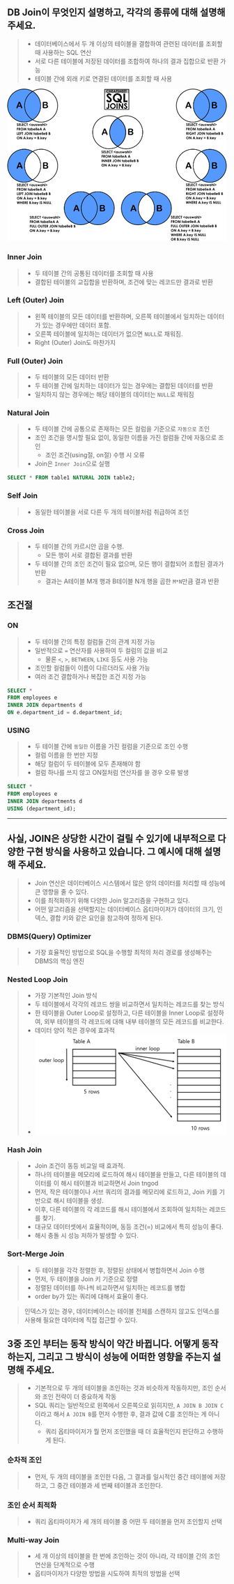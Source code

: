 ## DB Join이 무엇인지 설명하고, 각각의 종류에 대해 설명해 주세요.
> - 데이터베이스에서 두 개 이상의 테이블을 결합하여 관련된 데이터를 조회할 때 사용하는 SQL 연산
> - 서로 다른 테이블에 저장된 데이터를 조합하여 하나의 결과 집합으로 반환 가능
> - 테이블 간에 외래 키로 연결된 데이터를 조회할 때 사용

![img.png](img.png)
### Inner Join
> - 두 테이블 간의 공통된 데이터를 조회할 때 사용
> - 결합된 테이블의 교집합을 반환하며, 조건에 맞는 레코드만 결과로 반환

### Left (Outer) Join
> - 왼쪽 테이블의 모든 데이터를 반환하며, 오른쪽 테이블에서 일치하는 데이터가 있는 경우에만 데이터 포함.
> - 오른쪽 테이블에 일치하는 데이터가 없으면 `NULL`로 채워짐.
> - Right (Outer) Join도 마찬가지

### Full (Outer) Join
> - 두 테이블의 모든 데이터 반환
> - 두 테이블 간에 일치하는 데이터가 있는 경우에는 결합된 데이터를 반환
> - 일치하지 않는 경우에는 해당 테이블의 데이터는 `NULL`로 채워짐

### Natural Join
> - 두 테이블 간에 공통으로 존재하는 모든 컬럼을 기준으로 `자동으로` 조인
> - 조인 조건을 명시할 필요 없이, 동일한 이름을 가진 컬럼들 간에 자동으로 조인
>   - 조인 조건(using절, on절) 수행 시 오류
> - Join은 `Inner Join`으로 실행
```sql
SELECT * FROM table1 NATURAL JOIN table2;
```

### Self Join
> - 동일한 테이블을 서로 다른 두 개의 테이블처럼 취급하여 조인

### Cross Join
> - 두 테이블 간의 카르시안 곱을 수행.
>   - 모든 행이 서로 결합된 결과를 반환
> - 두 테이블 간의 조인 조건이 필요 없으며, 모든 행이 결합되어 조합된 결과가 반환
>   - 결과는 A테이블 M개 행과 B테이블 N개 행을 곱한 `M*N`만큼 결과 반환

## 조건절
### ON
> - 두 테이블 간의 특정 컬럼들 간의 관계 지정 가능
> - 일반적으로 `=` 연산자를 사용하여 두 컬럼의 값을 비교
>   - 물론 `<`, `>`, `BETWEEN`, `LIKE` 등도 사용 가능
> - 조인할 컬럼들이 이름이 다르더라도 사용 가능
> - 여러 조건 결합하거나 복잡한 조건 지정 가능
```sql
SELECT *
FROM employees e
INNER JOIN departments d
ON e.department_id = d.department_id;
```

### USING
> - 두 테이블 간에 `동일한` 이름을 가진 컬럼을 기준으로 조인 수행
> - 컬럼 이름을 한 번만 지정
> - 해당 컬럼이 두 테이블에 모두 존재해야 함
> - 컬럼 하나를 쓰지 않고 ON절처럼 연산자를 쓸 경우 오류 발생
```sql
SELECT *
FROM employees e
INNER JOIN departments d
USING (department_id);
```

---

## 사실, JOIN은 상당한 시간이 걸릴 수 있기에 내부적으로 다양한 구현 방식을 사용하고 있습니다. 그 예시에 대해 설명해 주세요.
> - Join 연산은 데이터베이스 시스템에서 많은 양의 데이터를 처리할 때 성능에 큰 영향을 줄 수 있다.
> - 이를 최적화하기 위해 다양한 Join 알고리즘을 구현하고 있다.
> - 어떤 알고리즘을 선택할지는 데이터베이스 옵티마이저가 데이터의 크기, 인덱스, 결합 키와 같은 요인을 참고하여 정하게 된다.

### DBMS(Query) Optimizer
> - 가장 효율적인 방법으로 SQL을 수행할 최적의 처리 경로를 생성해주는 DBMS의 핵심 엔진

### Nested Loop Join
> - 가장 기본적인 Join 방식
> - 두 테이블에서 각각의 레코드 쌍을 비교하면서 일치하는 레코드를 찾는 방식
> - 한 테이블을 Outer Loop로 설정하고, 다른 테이블을 Inner Loop로 설정하여, 외부 테이블의 각 레코드에 대해 내부 테이블의 모든 레코드를 비교한다.
> - 데이터 양이 적은 경우에 효과적
> - ![img_1.png](img_1.png)

### Hash Join
> - Join 조건이 동등 비교일 때 효과적.
> - 하나의 테이블을 메모리에 로드하여 해시 테이블을 만들고, 다른 테이블의 데이터를 이 해시 테이블과 비교하면서 Join tngod
> - 먼저, 작은 테이블이나 서브 쿼리의 결과를 메모리에 로드하고, Join 키를 기반으로 해시 테이블을 생성.
> - 이후, 다른 테이블의 각 레코드를 해시 테이블에서 조회하여 일치하는 레코드를 찾기.
> - 대규모 데이터셋에서 효율적이며, 동등 조건(=) 비교에서 특히 성능이 좋다.
> - 해시 충돌 시 성능 저하가 발생할 수 있다.

### Sort-Merge Join
> - 두 테이블을 각각 정렬한 후, 정렬된 상태에서 병합하면서 Join 수행
> - 먼저, 두 테이블을 Join 키 기준으로 정렬
> - 정렬된 데이터를 하나씩 비교하면서 일치하는 레코드를 병합
> - order by가 있는 쿼리에 대해서 효율이 좋다.

> 인덱스가 있는 경우, 데이터베이스는 테이블 전체를 스캔하지 않고도 인덱스를 사용해 필요한 데이터에 직접 접근할 수 있다.

## 3중 조인 부터는 동작 방식이 약간 바뀝니다. 어떻게 동작하는지, 그리고 그 방식이 성능에 어떠한 영향을 주는지 설명해 주세요.
> - 기본적으로 두 개의 테이블을 조인하는 것과 비슷하게 작동하지만, 조인 순서와 조인 전략이 더 중요하게 작동
> - SQL 쿼리는 일반적으로 왼쪽에서 오른쪽으로 읽히지만, `A JOIN B JOIN C`이라고 해서 `A JOIN B`를 먼저 수행한 후, 결과 값에 C를 조인하는 게 아니다.
>   - 쿼리 옵티마이저가 뭘 먼저 조인했을 때 더 효율적인지 판단하고 수행하게 된다.

### 순차적 조인
> - 먼저, 두 개의 테이블을 조인한 다음, 그 결과를 일시적인 중간 테이블에 저장하고, 그 중간 테이블과 세 번째 테이블과 조인한다.

### 조인 순서 최적화
> - 쿼리 옵티마이저가 세 개의 테이블 중 어떤 두 테이블을 먼저 조인할지 선택

### Multi-way Join
> - 세 개 이상의 테이블을 한 번에 조인하는 것이 아니라, 각 테이블 간의 조인 연산을 단계적으로 수행
> - 옵티마이저가 다양한 방법을 시도하여 최적의 방법을 선택